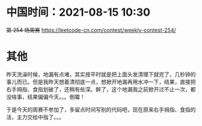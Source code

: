 
# 中国时间：2021-08-15 10:30

~~第 254 场周赛~~ https://leetcode-cn.com/contest/weekly-contest-254/

# 其他

昨天洗澡时候，地漏有点堵，其实按平时就是把上面头发清理下就完了，几秒钟的事儿而已。但是我昨天想着清彻底一点，想掀开地漏再用水冲一下，结果，直接把右手拇指、食指划破了，还稍有些深。醉了，这个地漏我之前掀开过不止一次，都没啥事，结果偏偏今天。。。倒霉！

于是今天的周赛不参加了，多留点时间写别的代码吧，现在原来右手拇指、食指的活，主力交给中指了。。。
